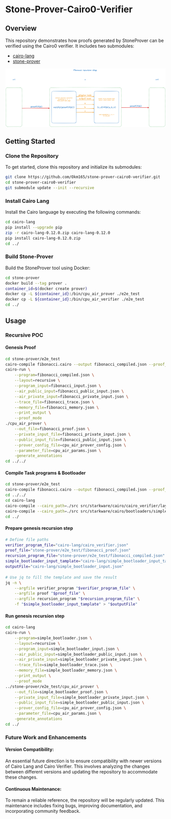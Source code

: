 # Stone-Prover-Cairo0-Verifier

## Overview
This repository demonstrates how proofs generated by StoneProver can be verified using the Cairo0 verifier. It includes two submodules:
- [cairo-lang](https://github.com/Okm165/cairo-lang)
- [stone-prover](https://github.com/Okm165/stone-prover)

![arch](arch.png)

## Getting Started

### Clone the Repository
To get started, clone this repository and initialize its submodules:

```bash
git clone https://github.com/Okm165/stone-prover-cairo0-verifier.git
cd stone-prover-cairo0-verifier
git submodule update --init --recursive
```

### Install Cairo Lang
Install the Cairo language by executing the following commands:

```bash
cd cairo-lang
pip install --upgrade pip
zip -r cairo-lang-0.12.0.zip cairo-lang-0.12.0
pip install cairo-lang-0.12.0.zip
cd ../
```

### Build Stone-Prover
Build the StoneProver tool using Docker:

```bash
cd stone-prover
docker build --tag prover .
container_id=$(docker create prover)
docker cp -L ${container_id}:/bin/cpu_air_prover ./e2e_test
docker cp -L ${container_id}:/bin/cpu_air_verifier ./e2e_test
cd ../
```

## Usage

### Recursive POC

#### Genesis Proof
```bash
cd stone-prover/e2e_test
cairo-compile fibonacci.cairo --output fibonacci_compiled.json --proof_mode --no_debug_info
cairo-run \
    --program=fibonacci_compiled.json \
    --layout=recursive \
    --program_input=fibonacci_input.json \
    --air_public_input=fibonacci_public_input.json \
    --air_private_input=fibonacci_private_input.json \
    --trace_file=fibonacci_trace.json \
    --memory_file=fibonacci_memory.json \
    --print_output \
    --proof_mode
./cpu_air_prover \
    --out_file=fibonacci_proof.json \
    --private_input_file=fibonacci_private_input.json \
    --public_input_file=fibonacci_public_input.json \
    --prover_config_file=cpu_air_prover_config.json \
    --parameter_file=cpu_air_params.json \
    -generate_annotations
cd ../../
```

#### Compile Task programs & Bootloader
```bash
cd stone-prover/e2e_test
cairo-compile fibonacci.cairo --output fibonacci_compiled.json --proof_mode --no_debug_info
cd ../../
cd cairo-lang
cairo-compile --cairo_path=./src src/starkware/cairo/cairo_verifier/layouts/all_cairo/cairo_verifier.cairo --output cairo_verifier.json --proof_mode --no_debug_info
cairo-compile --cairo_path=./src src/starkware/cairo/bootloaders/simple_bootloader/simple_bootloader.cairo --output simple_bootloader.json --proof_mode --no_debug_info
cd ../
```

#### Prepare genesis recursion step
```bash
# Define file paths
verifier_program_file="cairo-lang/cairo_verifier.json"
proof_file="stone-prover/e2e_test/fibonacci_proof.json"
recursion_program_file="stone-prover/e2e_test/fibonacci_compiled.json"
simple_bootloader_input_tamplate="cairo-lang/simple_bootloader_input_tamplate.json"
outputFile="cairo-lang/simple_bootloader_input.json"

# Use jq to fill the template and save the result
jq -n \
    --argfile verifier_program "$verifier_program_file" \
    --argfile proof "$proof_file" \
    --argfile recursion_program "$recursion_program_file" \
    -f "$simple_bootloader_input_tamplate" > "$outputFile"
```

#### Run genesis recursion step
```bash
cd cairo-lang
cairo-run \
    --program=simple_bootloader.json \
    --layout=recursive \
    --program_input=simple_bootloader_input.json \
    --air_public_input=simple_bootloader_public_input.json \
    --air_private_input=simple_bootloader_private_input.json \
    --trace_file=simple_bootloader_trace.json \
    --memory_file=simple_bootloader_memory.json \
    --print_output \
    --proof_mode
../stone-prover/e2e_test/cpu_air_prover \
    --out_file=simple_bootloader_proof.json \
    --private_input_file=simple_bootloader_private_input.json \
    --public_input_file=simple_bootloader_public_input.json \
    --prover_config_file=cpu_air_prover_config.json \
    --parameter_file=cpu_air_params.json \
    -generate_annotations
cd ../
```

### Future Work and Enhancements

#### Version Compatibility:
An essential future direction is to ensure compatibility with newer versions of Cairo Lang and Cairo Verifier. This involves analyzing the changes between different versions and updating the repository to accommodate these changes.

#### Continuous Maintenance:
To remain a reliable reference, the repository will be regularly updated. This maintenance includes fixing bugs, improving documentation, and incorporating community feedback.
